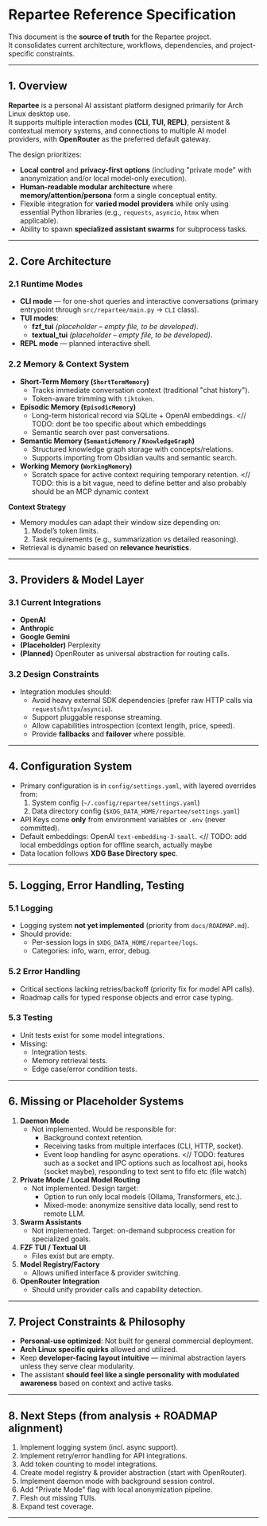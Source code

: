 # Repartee Reference Specification

This document is the **source of truth** for the Repartee project.  
It consolidates current architecture, workflows, dependencies, and project-specific constraints.

---

## 1. Overview

**Repartee** is a personal AI assistant platform designed primarily for Arch Linux desktop use.  
It supports multiple interaction modes **(CLI, TUI, REPL)**, persistent & contextual memory systems, and connections to multiple AI model providers, with **OpenRouter** as the preferred default gateway.

The design prioritizes:
- **Local control** and **privacy-first options** (including "private mode" with anonymization and/or local model-only execution).
- **Human-readable modular architecture** where **memory/attention/persona** form a single conceptual entity.
- Flexible integration for **varied model providers** while only using essential Python libraries (e.g., `requests`, `asyncio`, `htmx` when applicable).
- Ability to spawn **specialized assistant swarms** for subprocess tasks.

---

## 2. Core Architecture

### 2.1 Runtime Modes
- **CLI mode** — for one-shot queries and interactive conversations (primary entrypoint through `src/repartee/main.py` → `CLI` class).
- **TUI modes**:
  - **fzf_tui** *(placeholder – empty file, to be developed)*.
  - **textual_tui** *(placeholder – empty file, to be developed)*.
- **REPL mode** — planned interactive shell.

### 2.2 Memory & Context System
- **Short-Term Memory (`ShortTermMemory`)**
  - Tracks immediate conversation context (traditional "chat history").
  - Token-aware trimming with `tiktoken`.
- **Episodic Memory (`EpisodicMemory`)**
  - Long-term historical record via SQLite + OpenAI embeddings. <// TODO: dont be too specific about which embeddings
  - Semantic search over past conversations.
- **Semantic Memory (`SemanticMemory` / `KnowledgeGraph`)**
  - Structured knowledge graph storage with concepts/relations. 
  - Supports importing from Obsidian vaults and semantic search.
- **Working Memory (`WorkingMemory`)**
  - Scratch space for active context requiring temporary retention. <// TODO: this is a bit vague, need to define better and also probably should be an MCP dynamic context

**Context Strategy**
- Memory modules can adapt their window size depending on:
  1. Model’s token limits.
  2. Task requirements (e.g., summarization vs detailed reasoning).
- Retrieval is dynamic based on **relevance heuristics**.

---

## 3. Providers & Model Layer

### 3.1 Current Integrations
- **OpenAI**
- **Anthropic**
- **Google Gemini**
- **(Placeholder)** Perplexity
- **(Planned)** OpenRouter as universal abstraction for routing calls.

### 3.2 Design Constraints
- Integration modules should:
  - Avoid heavy external SDK dependencies (prefer raw HTTP calls via `requests`/`httpx`/`asyncio`).
  - Support pluggable response streaming.
  - Allow capabilities introspection (context length, price, speed).
  - Provide **fallbacks** and **failover** where possible.
  
---

## 4. Configuration System
- Primary configuration is in `config/settings.yaml`, with layered overrides from:
  1. System config (`~/.config/repartee/settings.yaml`)
  2. Data directory config (`$XDG_DATA_HOME/repartee/settings.yaml`)
- API Keys come **only** from environment variables or `.env` (never committed).
- Default embeddings: OpenAI `text-embedding-3-small`. <// TODO: add local embeddings option for offline search, actually maybe
- Data location follows **XDG Base Directory spec**.

---

## 5. Logging, Error Handling, Testing

### 5.1 Logging
- Logging system **not yet implemented** (priority from `docs/ROADMAP.md`).
- Should provide:
  - Per-session logs in `$XDG_DATA_HOME/repartee/logs`.
  - Categories: info, warn, error, debug.

### 5.2 Error Handling
- Critical sections lacking retries/backoff (priority fix for model API calls).
- Roadmap calls for typed response objects and error case typing.

### 5.3 Testing
- Unit tests exist for some model integrations.
- Missing:
  - Integration tests.
  - Memory retrieval tests.
  - Edge case/error condition tests.

---

## 6. Missing or Placeholder Systems

1. **Daemon Mode**
   - Not implemented. Would be responsible for:
     - Background context retention.
     - Receiving tasks from multiple interfaces (CLI, HTTP, socket).
     - Event loop handling for async operations.
<// TODO: features such as a socket and IPC options such as localhost api, hooks (socket maybe), responding to text sent to fifo etc (file watch)  
2. **Private Mode / Local Model Routing**
   - Not implemented. Design target:
     - Option to run only local models (Ollama, Transformers, etc.).
     - Mixed-mode: anonymize sensitive data locally, send rest to remote LLM.
3. **Swarm Assistants**
   - Not implemented. Target: on-demand subprocess creation for specialized goals.
4. **FZF TUI / Textual UI**
   - Files exist but are empty.
5. **Model Registry/Factory**
   - Allows unified interface & provider switching.
6. **OpenRouter Integration**
   - Should unify provider calls and capability detection.

---

## 7. Project Constraints & Philosophy
- **Personal-use optimized**: Not built for general commercial deployment.
- **Arch Linux specific quirks** allowed and utilized.
- Keep **developer-facing layout intuitive** — minimal abstraction layers unless they serve clear modularity.
- The assistant **should feel like a single personality with modulated awareness** based on context and active tasks.

---

## 8. Next Steps (from analysis + ROADMAP alignment)
1. Implement logging system (incl. async support).
2. Implement retry/error handling for API integrations.
3. Add token counting to model integrations.
4. Create model registry & provider abstraction (start with OpenRouter).
5. Implement daemon mode with background session control.
6. Add "Private Mode" flag with local anonymization pipeline.
7. Flesh out missing TUIs.
8. Expand test coverage.

---